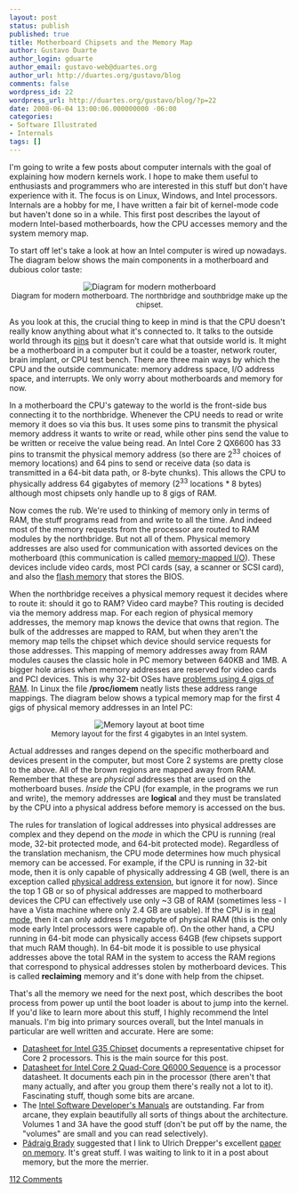 ```yaml
---
layout: post
status: publish
published: true
title: Motherboard Chipsets and the Memory Map
author: Gustavo Duarte
author_login: gduarte
author_email: gustavo-web@duartes.org
author_url: http://duartes.org/gustavo/blog
comments: false
wordpress_id: 22
wordpress_url: http://duartes.org/gustavo/blog/?p=22
date: 2008-06-04 13:00:06.000000000 -06:00
categories:
- Software Illustrated
- Internals
tags: []
---
```

<p> I'm going to write a few posts about computer internals with the goal of explaining how modern kernels work. I hope to make them useful to enthusiasts and programmers who are interested in this stuff but don't have experience with it. The focus is on Linux, Windows, and Intel processors. Internals are a hobby for me, I have written a fair bit of kernel-mode code but haven't done so in a while. This first post describes the layout of modern Intel-based motherboards, how the CPU accesses memory and the system memory map. </p>  <p> To start off let's take a look at how an Intel computer is wired up nowadays.  The diagram below shows the main components in a motherboard and dubious color taste: </p>  <p align="center"> 	<img alt="Diagram for modern motherboard" src="http://static.duartes.org/img/blogPosts/motherboardDiagram.png"> 	<font size="-1"><br>Diagram for modern motherboard. The northbridge and southbridge make up the chipset.</font> </p>  <p> As you look at this, the crucial thing to keep in mind is that the CPU doesn't really know anything about what  it's connected to. It talks  to the outside world through its <a href="http://en.wikipedia.org/wiki/Image:Intel_80486DX2_bottom.jpg">pins</a> but it doesn't care what that outside world is. It might be a motherboard  in a computer but it could be a toaster, network router, brain implant, or CPU test bench.  There are three main ways by which the CPU and the outside communicate: memory address space, I/O address space, and interrupts. We only worry about motherboards and memory for now.  </p> <p> In a motherboard the CPU's gateway to the world is the front-side bus connecting it to the northbridge. Whenever the CPU needs to read or write memory it does so via this bus. It uses some pins to transmit the physical memory address it wants to write or read, while other pins send the value to be written or receive the value being read.  An Intel Core 2 QX6600 has 33 pins to transmit the physical memory address (so there are 2<sup>33</sup> choices of memory locations) and  64 pins to send or receive data (so data is transmitted in a 64-bit data path, or 8-byte chunks).  This allows the CPU to physically address 64 gigabytes of memory (2<sup>33</sup> locations * 8 bytes) although most chipsets only handle up to 8 gigs of RAM. </p> <p> Now comes the rub. We're used to thinking of memory only in terms of RAM, the stuff programs read from and  write to all the time. And indeed most of the memory requests from the processor are routed to RAM modules by the northbridge. But not all of them. Physical memory addresses are also used for communication with assorted devices on the motherboard (this communication is called <a href="http://en.wikipedia.org/wiki/Memory-mapped_IO">memory-mapped I/O</a>). These devices include video cards, most PCI cards (say, a scanner or SCSI card),  and also the <a href="http://en.wikipedia.org/wiki/Flash_memory">flash memory</a> that stores the BIOS.  </p>  <p> When the northbridge receives a physical memory request it decides where to route it: should it go to RAM? Video card maybe? This routing is decided via the memory address map. For each region of physical memory addresses, the memory map knows the device that owns that region. The bulk of the addresses are mapped to RAM, but when they aren't the memory map tells the chipset which device should service requests for those addresses. This mapping of memory addresses away from RAM modules causes the classic hole in PC memory between 640KB and 1MB. A bigger hole arises when memory addresses are reserved for video cards and PCI devices. This is why 32-bit OSes have <a href="http://support.microsoft.com/kb/929605">problems using 4 gigs of RAM</a>. In Linux the file <b>/proc/iomem</b> neatly lists these address range mappings. The diagram below shows a typical memory map for the first 4 gigs of physical memory addresses in an Intel PC: </p>  <p align="center"> 	<img alt="Memory layout at boot time" src="http://static.duartes.org/img/blogPosts/memoryLayout.png"> 	<font size="-1"><br>Memory layout for the first 4 gigabytes in an Intel system.</font> </p>  <p> Actual addresses and ranges depend on the specific motherboard and devices present in the computer, but most Core 2 systems are pretty close to the above. All of the brown regions are mapped away from RAM.  Remember that these are <i>physical</i> addresses that are used on the motherboard buses. <i>Inside</i> the CPU (for example, in the programs we run and write), the memory addresses are <b>logical</b> and they must be translated by the CPU into a physical address before memory is accessed on the bus. </p> <p> The rules for translation of logical addresses into physical addresses are complex and they depend on the <i>mode</i>  in which the CPU is running (real mode, 32-bit protected mode, and 64-bit protected mode). Regardless of the translation mechanism,  the CPU mode determines how much physical memory can be accessed.  For example, if the CPU is running in 32-bit mode, then it is only capable of physically addressing  4 GB (well, there is an exception called <a href="http://en.wikipedia.org/wiki/Physical_address_extension">physical address extension</a>, but ignore it for now). Since the top 1 GB or so of physical addresses are mapped to motherboard devices the CPU can effectively use only ~3 GB of RAM (sometimes less - I have a Vista machine where only 2.4 GB are usable).  If the CPU is in <a href="http://en.wikipedia.org/wiki/Real_mode">real mode</a>, then it can only address 1 <i>mega</i>byte of physical RAM (this is the only mode early Intel processors were capable of). On the other hand, a CPU running in 64-bit mode can physically access 64GB (few chipsets support that much RAM though). In 64-bit mode it is possible to use physical addresses above the total RAM in the system to access the RAM regions that correspond to physical addresses stolen by motherboard devices.  This is called <b>reclaiming</b> memory and it's done with help from the chipset.  </p>  <p> That's all the memory we need for the next post, which describes the boot process from power up until the boot loader is  about to jump into the kernel. If you'd like to learn more about this stuff, I highly recommend the Intel manuals. I'm big into primary sources overall, but the Intel manuals in particular are well written and accurate. Here are some: </p> <ul> 	<li><a href="http://download.intel.com/design/chipsets/datashts/31760701.pdf">Datasheet for Intel G35 Chipset</a> documents a representative 	chipset for Core 2 processors. This is the main source for this post.</li> 	<li><a href="http://download.intel.com/design/processor/datashts/31559205.pdf">Datasheet for Intel Core 2 Quad-Core Q6000 Sequence</a> is a processor 	datasheet. It documents each pin in the processor (there aren't that many actually, and after you group them there's really not a lot to it). 	Fascinating stuff, though some bits are arcane.</li> 	<li>The <a href="http://www.intel.com/products/processor/manuals/index.htm">Intel Software Developer's Manuals</a> are outstanding. 	Far from arcane, they explain beautifully all sorts of things about the architecture. Volumes 1 and 3A have the good stuff (don't be 	put off by the name, the "volumes" are small and you can read selectively).</li>

<li><a href="http://www.pixelbeat.org/">Pádraig Brady</a> suggested that I link to Ulrich Drepper's excellent <a href="http://people.redhat.com/drepper/cpumemory.pdf">paper on memory</a>. It's great stuff. I was waiting to link to it in a post about memory, but the more the merrier.</li>
 </ul>

[112 Comments](/comments/motherboard-chipsets.html)
